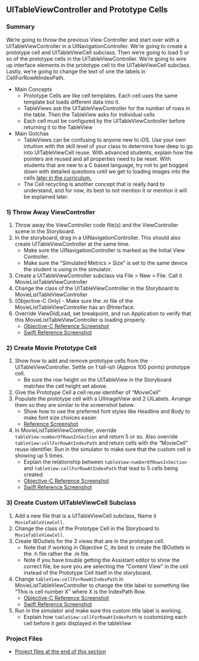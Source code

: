 ## UITableViewController and Prototype Cells

### Summary
We’re going to throw the previous View Controller and start over with a UITableViewController in a UINavigationController. We’re going to create a prototype cell and UITableViewCell subclass. Then we’re going to load 5 or so of the prototype cells in the UITableViewController. We’re going to wire up interface elements in the prototype cell to the UITableViewCell subclass. Lastly, we’re going to change the text of one the labels in CellForRowAtIndexPath.
* Main Concepts
	* Prototype Cells are like cell templates. Each cell uses the same template but loads different data into it.
	* TableViews ask the UITableViewController for the number of rows in the table. Then the TableView asks for individual cells
	* Each cell must be configured by the UITableViewController before returning it to the TableView
* Main Gotchas 
	* TableViews can be confusing to anyone new to iOS. Use your own intuition with the skill level of your class to determine how deep to go into UITableViewCell reuse. With advanced students, explain how the pointers are reused and all properties need to be reset. With students that are new to a C based language, try not to get bogged down with detailed questions until we get to loading images into the cells [later in the curriculum.](/TextForGuide/Downloading-Poster-Art.md)
	* The Cell recycling is another concept that is really hard to understand, and for now, its best to not mention it or mention it will be explained later.  

### 1) Throw Away ViewController
1. Throw away the ViewController code file(s) and the ViewController scene in the Storyboard.
1. In the storyboard, drag in a UINavigationController. This should also create UITableViewController at the same time.
	* Make sure the UINavigationController is marked as the Initial View Controller.
	* Make sure the “Simulated Metrics > Size” is set to the same device the student is using in the simulator.
1. Create a UITableViewController subclass via File > New > File. Call it MovieListTableViewController
1. Change the class of the UITableViewController in the Storyboard to MovieListTableViewController
1. (Objective-C Only) - Make sure the .m file of the MovieListTableViewController has an @Interface.
1. Override ViewDidLoad, set breakpoint, and run Application to verify that this MovieListTableViewController is loading properly.
	* [Objective-C Reference Screenshot](/ImagesForGuide/tableView01_objc.png)
	* [Swift Reference Screenshot](/ImagesForGuide/tableView01_swift.png)

### 2) Create Movie Prototype Cell
1. Show how to add and remove prototype cells from the UITableViewController. Settle on 1 tall-ish (Approx 100 points) prototype cell.
	* Be sure the row height on the UITableView in the Storyboard matches the cell height set above.
1. Give the Prototype Cell a cell reuse identifier of “MovieCell”
1. Populate the prototype cell with a UIImageView and 2 UILabels. Arrange them so they are similar to the screenshot below.
	* Show how to use the preferred font styles like Headline and Body to make font size choices easier.
	* [Reference Screenshot](/ImagesForGuide/tableView02.png)
1. In MovieListTableViewController, override ```tableView:numberOfRowsInSection``` and return 5 or so. Also override ```tableView:cellForRowAtIndexPath``` and return cells with the “MovieCell” reuse identifier. Run in the simulator to make sure that the custom cell is showing up 5 times.
	* Explain the relationship between ```tableView:numberOfRowsInSection``` and ```tableView:cellForRowAtIndexPath``` that lead to 5 cells being created.
	* [Objective-C Reference Screenshot](/ImagesForGuide/tableView03_objc.png)
	* [Swift Reference Screenshot](/ImagesForGuide/tableView03_swift.png)

### 3) Create Custom UITableViewCell Subclass
1. Add a new file that is a UITableViewCell subclass, Name it ```MovieTableViewCell```.
1. Change the class of the Prototype Cell in the Storyboard to ```MovieTableViewCell```.
1. Create IBOutlets for the 3 views that are in the prototype cell.
	* Note that if working in Objective C, its best to create the IBOutlets in the .h file rather the .m file.
	* Note if you have trouble getting the Assistant editor to show the correct file, be sure you are selecting the “Content View” in the cell instead of the Prototype Cell itself in the storyboard.
1. Change ```tableView:cellForRowAtIndexPath``` in MovieListTableViewController to change the title label to something like “This is cell number X” where X is the IndexPath Row.
	* [Objective-C Reference Screenshot](/ImagesForGuide/tableView04_objc.png)
	* [Swift Reference Screenshot](/ImagesForGuide/tableView04_swift.png)
1. Run in the simulator and make sure this custom title label is working.
	* Explain how ```tableView:cellForRowAtIndexPath``` is customizing each cell before it gets displayed in the tableView

### Project Files
* [Project files at the end of this section](http://github.com/mobilebridge/iosbridge-rottentomatoes/releases/tag/v0.3-TableCellsDone)